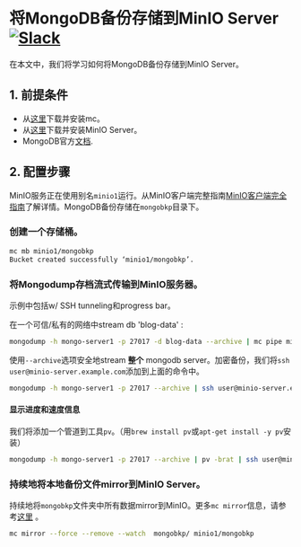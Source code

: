 # 将MongoDB备份存储到MinIO Server [![Slack](https://slack.minio.io/slack?type=svg)](https://slack.minio.io)

在本文中，我们将学习如何将MongoDB备份存储到MinIO Server。

## 1. 前提条件

* 从[这里](https://docs.minio.io/docs/minio-client-quickstart-guide)下载并安装mc。
* 从[这里](http://docs.minio.io/docs/minio-quickstart-guide)下载并安装MinIO Server。
* MongoDB官方[文档](https://docs.mongodb.com/).

## 2. 配置步骤

MinIO服务正在使用别名``minio1``运行。从MinIO客户端完整指南[MinIO客户端完全指南](https://docs.minio.io/docs/minio-client-complete-guide)了解详情。MongoDB备份存储在``mongobkp``目录下。

### 创建一个存储桶。

```sh
mc mb minio1/mongobkp
Bucket created successfully ‘minio1/mongobkp’.
```

### 将Mongodump存档流式传输到MinIO服务器。

示例中包括w/ SSH tunneling和progress bar。

在一个可信/私有的网络中stream db 'blog-data' :

```sh
mongodump -h mongo-server1 -p 27017 -d blog-data --archive | mc pipe minio1/mongobkp/backups/mongo-blog-data-`date +%Y-%m-%d`.archive
```

使用`--archive`选项安全地stream **整个** mongodb server。加密备份，我们将`ssh user@minio-server.example.com`添加到上面的命令中。

```sh
mongodump -h mongo-server1 -p 27017 --archive | ssh user@minio-server.example.com mc pipe minio1/mongobkp/full-db-`date +%Y-%m-%d`.archive
```

#### 显示进度和速度信息

我们将添加一个管道到工具`pv`。（用`brew install pv`或`apt-get install -y pv`安装）

```sh
mongodump -h mongo-server1 -p 27017 --archive | pv -brat | ssh user@minio-server.example.com mc pipe minio1/mongobkp/full-db-`date +%Y-%m-%d`.archive
```

### 持续地将本地备份文件mirror到MinIO Server。

持续地将``mongobkp``文件夹中所有数据mirror到MinIO。更多``mc mirror``信息，请参考[这里](https://docs.minio.io/docs/minio-client-complete-guide#mirror) 。

```sh
mc mirror --force --remove --watch  mongobkp/ minio1/mongobkp
```

